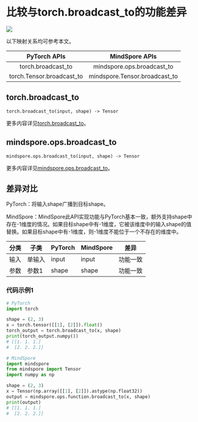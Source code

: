 # 比较与torch.broadcast_to的功能差异

<a href="https://gitee.com/mindspore/docs/blob/r2.0/docs/mindspore/source_zh_cn/note/api_mapping/pytorch_diff/broadcast_to.md" target="_blank"><img src="https://mindspore-website.obs.cn-north-4.myhuaweicloud.com/website-images/r2.0/resource/_static/logo_source.png"></a>

以下映射关系均可参考本文。

|     PyTorch APIs      |      MindSpore APIs       |
| :-------------------: | :-----------------------: |
|    torch.broadcast_to     |  mindspore.ops.broadcast_to   |
|   torch.Tensor.broadcast_to    |   mindspore.Tensor.broadcast_to    |

## torch.broadcast_to

```text
torch.broadcast_to(input, shape) -> Tensor
```

更多内容详见[torch.broadcast_to](https://pytorch.org/docs/1.8.1/generated/torch.broadcast_to.html)。

## mindspore.ops.broadcast_to

```text
mindspore.ops.broadcast_to(input, shape) -> Tensor
```

更多内容详见[mindspore.ops.broadcast_to](https://mindspore.cn/docs/zh-CN/master/api_python/ops/mindspore.ops.broadcast_to.html)。

## 差异对比

PyTorch：将输入shape广播到目标shape。

MindSpore：MindSpore此API实现功能与PyTorch基本一致，额外支持shape中存在-1维度的情况。如果目标shape中有-1维度，它被该维度中的输入shape的值替换。如果目标shape中有-1维度，则-1维度不能位于一个不存在的维度中。

| 分类 | 子类 |PyTorch | MindSpore | 差异 |
| --- | --- | --- | --- |---|
| 输入 | 单输入 | input | input | 功能一致 |
|参数 | 参数1 | shape | shape |功能一致 |

### 代码示例1

```python
# PyTorch
import torch

shape = (2, 3)
x = torch.tensor([[1], [2]]).float()
torch_output = torch.broadcast_to(x, shape)
print(torch_output.numpy())
# [[1. 1. 1.]
#  [2. 2. 2.]]

# MindSpore
import mindspore
from mindspore import Tensor
import numpy as np

shape = (2, 3)
x = Tensor(np.array([[1], [2]]).astype(np.float32))
output = mindspore.ops.function.broadcast_to(x, shape)
print(output)
# [[1. 1. 1.]
#  [2. 2. 2.]]
```

